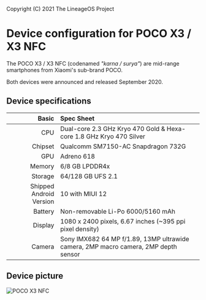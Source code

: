 Copyright (C) 2021 The LineageOS Project

Device configuration for POCO X3 / X3 NFC
=========================================

The POCO X3 / X3 NFC (codenamed _"karna / surya"_) are mid-range smartphones from Xiaomi's sub-brand POCO.

Both devices were announced and released September 2020.

## Device specifications

Basic   | Spec Sheet
-------:|:-------------------------
CPU     | Dual-core 2.3 GHz Kryo 470 Gold & Hexa-core 1.8 GHz Kryo 470 Silver
Chipset | Qualcomm SM7150-AC Snapdragon 732G
GPU     | Adreno 618
Memory  | 6/8 GB LPDDR4x
Storage | 64/128 GB UFS 2.1
Shipped Android Version | 10 with MIUI 12
Battery | Non-removable Li-Po 6000/5160 mAh
Display | 1080 x 2400 pixels, 6.67 inches (~395 ppi pixel density)
Camera  | Sony IMX682 64 MP f/1.89, 13MP ultrawide camera, 2MP macro camera, 2MP depth sensor

## Device picture

![POCO X3 NFC](https://i01.appmifile.com/webfile/globalimg/products/pc/poco-x3-nfc/specs-header.png "POCO X3 NFC in Cobalt Blue & Shadow Gray")
